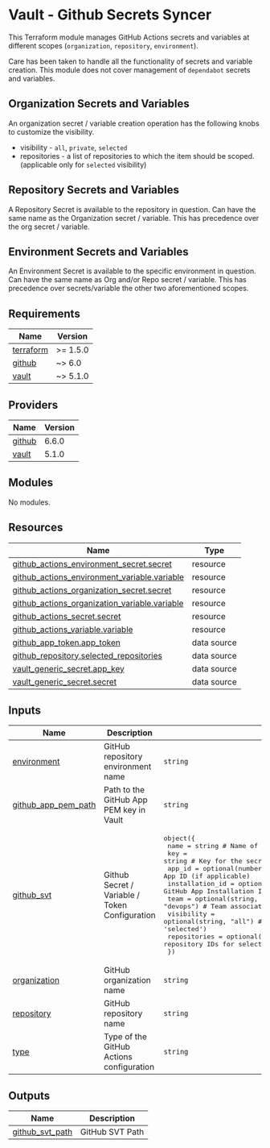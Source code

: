 # Vault - Github Secrets Syncer

This Terraform module manages GitHub Actions secrets and variables at different scopes (`organization`, `repository`, `environment`).

Care has been taken to handle all the functionality of secrets and variable creation. This module does not cover management of `dependabot` secrets and variables.

## Organization Secrets and Variables

An organization secret / variable creation operation has the following knobs to customize the visibility.

* visibility - `all`, `private`, `selected`
* repositories - a list of repositories to which the item should be scoped. (applicable only for `selected` visibility)

## Repository Secrets and Variables

A Repository Secret is available to the repository in question. Can have the same name as the Organization secret / variable.
This has precedence over the org secret / variable.

## Environment Secrets and Variables

An Environment Secret is available to the specific environment in question. Can have the same name as Org and/or Repo secret / variable.
This has precedence over secrets/variable the other two aforementioned scopes.

<!-- BEGIN_TF_DOCS -->
## Requirements

| Name | Version |
|------|---------|
| <a name="requirement_terraform"></a> [terraform](#requirement\_terraform) | >= 1.5.0 |
| <a name="requirement_github"></a> [github](#requirement\_github) | ~> 6.0 |
| <a name="requirement_vault"></a> [vault](#requirement\_vault) | ~> 5.1.0 |

## Providers

| Name | Version |
|------|---------|
| <a name="provider_github"></a> [github](#provider\_github) | 6.6.0 |
| <a name="provider_vault"></a> [vault](#provider\_vault) | 5.1.0 |

## Modules

No modules.

## Resources

| Name | Type |
|------|------|
| [github_actions_environment_secret.secret](https://registry.terraform.io/providers/integrations/github/latest/docs/resources/actions_environment_secret) | resource |
| [github_actions_environment_variable.variable](https://registry.terraform.io/providers/integrations/github/latest/docs/resources/actions_environment_variable) | resource |
| [github_actions_organization_secret.secret](https://registry.terraform.io/providers/integrations/github/latest/docs/resources/actions_organization_secret) | resource |
| [github_actions_organization_variable.variable](https://registry.terraform.io/providers/integrations/github/latest/docs/resources/actions_organization_variable) | resource |
| [github_actions_secret.secret](https://registry.terraform.io/providers/integrations/github/latest/docs/resources/actions_secret) | resource |
| [github_actions_variable.variable](https://registry.terraform.io/providers/integrations/github/latest/docs/resources/actions_variable) | resource |
| [github_app_token.app_token](https://registry.terraform.io/providers/integrations/github/latest/docs/data-sources/app_token) | data source |
| [github_repository.selected_repositories](https://registry.terraform.io/providers/integrations/github/latest/docs/data-sources/repository) | data source |
| [vault_generic_secret.app_key](https://registry.terraform.io/providers/hashicorp/vault/latest/docs/data-sources/generic_secret) | data source |
| [vault_generic_secret.secret](https://registry.terraform.io/providers/hashicorp/vault/latest/docs/data-sources/generic_secret) | data source |

## Inputs

| Name | Description | Type | Default | Required |
|------|-------------|------|---------|:--------:|
| <a name="input_environment"></a> [environment](#input\_environment) | GitHub repository environment name | `string` | `""` | no |
| <a name="input_github_app_pem_path"></a> [github\_app\_pem\_path](#input\_github\_app\_pem\_path) | Path to the GitHub App PEM key in Vault | `string` | `"secret/path/to/github/app/pem"` | no |
| <a name="input_github_svt"></a> [github\_svt](#input\_github\_svt) | Github Secret / Variable / Token Configuration | <pre>object({<br/>    name            = string                     # Name of the secret<br/>    key             = string                     # Key for the secret<br/>    app_id          = optional(number, 0)        # GitHub App ID (if applicable)<br/>    installation_id = optional(number, 0)        # GitHub App Installation ID (if applicable)<br/>    team            = optional(string, "devops") # Team associated with the secret<br/>    visibility      = optional(string, "all")    # Visibility of the secret (e.g., 'all', 'selected')<br/>    repositories    = optional(list(string), []) # List of repository IDs for selected visibility<br/>  })</pre> | <pre>{<br/>  "key": "vault-key-or-github-app-slug",<br/>  "name": "action_secret_token"<br/>}</pre> | no |
| <a name="input_organization"></a> [organization](#input\_organization) | GitHub organization name | `string` | `"your-org"` | no |
| <a name="input_repository"></a> [repository](#input\_repository) | GitHub repository name | `string` | `""` | no |
| <a name="input_type"></a> [type](#input\_type) | Type of the GitHub Actions configuration | `string` | `"secret"` | no |

## Outputs

| Name | Description |
|------|-------------|
| <a name="output_github_svt_path"></a> [github\_svt\_path](#output\_github\_svt\_path) | GitHub SVT Path |
<!-- END_TF_DOCS -->
